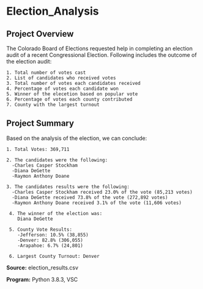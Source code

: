 # Election_Analysis
## Project Overview
The Colorado Board of Elections requested help in completing an election audit of a recent Congressional Election. 
Following includes the outcome of the election audit:
```
1. Total number of votes cast
2. List of candidates who received votes
3. Total number of votes each candidates received
4. Percentage of votes each candidate won
5. Winner of the elecetion based on popular vote
6. Percentage of votes each county contributed
7. County with the largest turnout
```
## Project Summary
Based on the analysis of the election, we can conclude:
```
1. Total Votes: 369,711

2. The candidates were the following:
  -Charles Casper Stockham
  -Diana DeGette
  -Raymon Anthony Doane
  
3. The candidates results were the following:
  -Charles Casper Stockham received 23.0% of the vote (85,213 votes)
  -Diana DeGette received 73.8% of the vote (272,892 votes)
  -Raymon Anthony Doane received 3.1% of the vote (11,606 votes)
  
 4. The winner of the election was:
    Diana DeGette
    
 5. County Vote Results:
    -Jefferson: 10.5% (38,855)
    -Denver: 82.8% (306,055)
    -Arapahoe: 6.7% (24,801)
    
 6. Largest County Turnout: Denver
```

**Source:** election_results.csv

**Program:** Python 3.8.3, VSC
